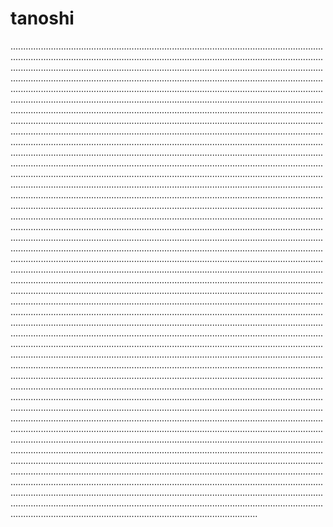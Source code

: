 # tanoshi
..................................................................................................................................................................................................................................................................................................................................................................................................................................................................................................................................................................................................................................................................................................................................................................................................................................................................................................................................................................................................................................................................................................................................................................................................................................................................................................................................................................................................................................................................................................................................................................................................................................................................................................................................................................................................................................................................................................................................................................................................................................................................................................................................................................................................................................................................................................................................................................................................................................................................................................................................................................................................................................................................................................................................................................................................................................................................................................................................................................................................................................................................................................................................................................................................................................................................................................................................................................................................................................................................................................................................................................................................................................................................................................................................................................................................................................................................................................................................................................................................................................................................................................................................................................................................................................................................................................................................................................................................................................................................................................................................................................................................................................................................................................................................................................................................................................................................................................................................................................................................................................................................................................................................................................................................................................................................................................................................................................................................................................................................................................................................................................................................................................................................................................................................................................................